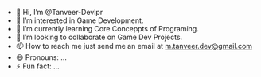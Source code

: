 - 👋 Hi, I’m @Tanveer-Devlpr
- 👀 I’m interested in Game Development.
- 🌱 I’m currently learning Core Conceppts of Programing.
- 💞️ I’m looking to collaborate on Game Dev Projects.
- 📫 How to reach me just send me an email at m.tanveer.dev@gmail.com
- 😄 Pronouns: ...
- ⚡ Fun fact: ...

<!---
Tanveer-Devlpr/Tanveer-Devlpr is a ✨ special ✨ repository because its `README.md` (this file) appears on your GitHub profile.
You can click the Preview link to take a look at your changes.
--->
